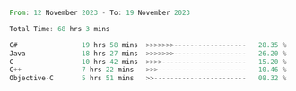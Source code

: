 <!--<div align=center><img src="https://leetcard.jacoblin.cool/CalvinWan0101"></div>-->

<!--START_SECTION:waka-->

```rust
From: 12 November 2023 - To: 19 November 2023

Total Time: 68 hrs 3 mins

C#                19 hrs 58 mins  >>>>>>>------------------   28.35 %
Java              18 hrs 27 mins  >>>>>>>------------------   26.20 %
C                 10 hrs 42 mins  >>>>---------------------   15.20 %
C++               7 hrs 22 mins   >>>----------------------   10.46 %
Objective-C       5 hrs 51 mins   >>-----------------------   08.32 %
```

<!--END_SECTION:waka-->

